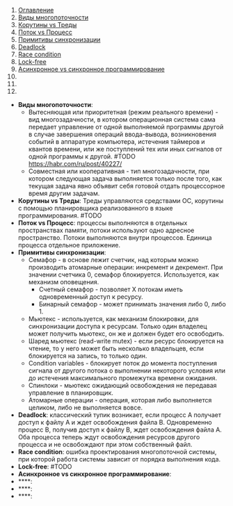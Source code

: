 1. [Оглавление](https://github.com/Nethius/cheatsheet/blob/main/README.md)
1. [Виды многопоточности](#1)
1. [Корутины vs Треды](#2)
1. [Поток vs Процесс](#3)
1. [Примитивы синхронизации](#4)
1. [Deadlock](#5)
1. [Race condition](#6)
1. [Lock-free](#7)
1. [Асинхронное vs синхронное программирование](#8)
1. [](#9)
1. [](#10)
1. [](#11)

* **Виды многопоточности**: <a name="1"></a> 
    * Вытесняющая или приоритетная (режим реального времени) - вид многозадачности, в котором операционная система сама передает управление от одной выполняемой программы другой в случае завершения операций ввода-вывода, возникновения событий в аппаратуре компьютера, истечения таймеров и квантов времени, или же поступлений тех или иных сигналов от одной программы к другой. #TODO https://habr.com/ru/post/40227/
    * Совместная или кооперативная - тип многозадачности, при котором следующая задача выполняется только после того, как текущая задача явно объявит себя готовой отдать процессорное время другим задачам.
* **Корутины vs Треды**: <a name="2"></a> Треды управляются средствами ОС, корутины с помощью планировщика реализованного в языке программирования. #TODO
* **Поток vs Процесс**: <a name="3"></a> процессы выполняются в отдельных пространствах памяти, потоки используют одно адресное пространство. Потоки выполняются внутри процессов. Единица процесса отдельное приложение.
* **Примитивы синхронизации**: <a name="4"></a>
    * Семафор - в основе лежит счетчик, над которым можно производить атомарные операции: инкремент и декремент. При значении счетчика 0, семафор блокируется. Используется, как механизм оповещения.
        * Счетный семафор - позволяет X потокам иметь одновременный доступ к ресурсу.
        * Бинарный семафор - может принимать значения либо 0, либо 1.
    * Мьютекс - используется, как механизм блокировки, для синхронизации доступа к ресурсам. Только один владелец может получить мьютекс, он же и должен будет его освободить. 
    * Шаред мьютекс (read-write mutex) - если ресурс блокируется на чтение, то у него может быть несколько владельцев, если блокируется на запись, то только один.
    * Condition variables - блокирует поток до момента поступления сигнала от другого потока о выполнении некоторого условия или до истечения максимального промежутка времени ожидания.
    * Спинлоки - мьютекс ожидающий освобождения не передавая управление в планировщик.
    * Атомарные операции - операция, которая либо выполняется целиком, либо не выполняется вовсе. 
* **Deadlock**: <a name="5"></a> классический тупик возникает, если процесс A получает доступ к файлу A и ждет освобождения файла B. Одновременно процесс B, получив доступ к файлу B, ждет освобождения файла A. Оба процесса теперь ждут освобождения ресурсов другого процесса и не освобождают при этом собственный файл.
* **Race condition**: <a name="6"></a> ошибка проектирования многопоточной системы, при которой работа системы зависит от порядка выполнения кода. 
* **Lock-free**: <a name="7"></a> #TODO
* **Асинхронное vs синхронное программирование**: <a name="8"></a>
* ****: <a name="9"></a>
* ****: <a name="10"></a>
* ****: <a name="11"></a>